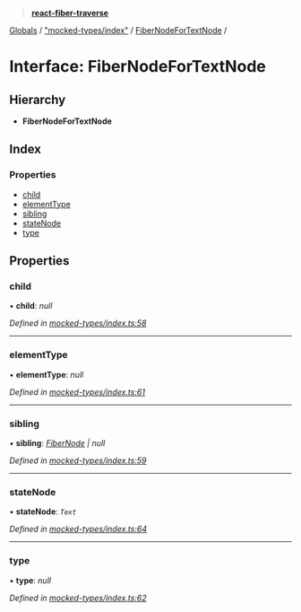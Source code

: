 > **[react-fiber-traverse](../README.md)**

[Globals](../globals.md) / ["mocked-types/index"](../modules/_mocked_types_index_.md) / [FiberNodeForTextNode](_mocked_types_index_.fibernodefortextnode.md) /

# Interface: FiberNodeForTextNode

## Hierarchy

* **FiberNodeForTextNode**

## Index

### Properties

* [child](_mocked_types_index_.fibernodefortextnode.md#child)
* [elementType](_mocked_types_index_.fibernodefortextnode.md#elementtype)
* [sibling](_mocked_types_index_.fibernodefortextnode.md#sibling)
* [stateNode](_mocked_types_index_.fibernodefortextnode.md#statenode)
* [type](_mocked_types_index_.fibernodefortextnode.md#type)

## Properties

###  child

• **child**: *null*

*Defined in [mocked-types/index.ts:58](https://github.com/bendtherules/react-fiber-traverse/blob/fd6dad2/src/mocked-types/index.ts#L58)*

___

###  elementType

• **elementType**: *null*

*Defined in [mocked-types/index.ts:61](https://github.com/bendtherules/react-fiber-traverse/blob/fd6dad2/src/mocked-types/index.ts#L61)*

___

###  sibling

• **sibling**: *[FiberNode](../modules/_mocked_types_index_.md#fibernode) | null*

*Defined in [mocked-types/index.ts:59](https://github.com/bendtherules/react-fiber-traverse/blob/fd6dad2/src/mocked-types/index.ts#L59)*

___

###  stateNode

• **stateNode**: *`Text`*

*Defined in [mocked-types/index.ts:64](https://github.com/bendtherules/react-fiber-traverse/blob/fd6dad2/src/mocked-types/index.ts#L64)*

___

###  type

• **type**: *null*

*Defined in [mocked-types/index.ts:62](https://github.com/bendtherules/react-fiber-traverse/blob/fd6dad2/src/mocked-types/index.ts#L62)*